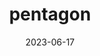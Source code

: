 ---
title: "pentagon"
cc-type: shape
date: 2023-06-17
hashtag: pentagon
type-of: polygon
tags:
  - Polygon
  - Geometry
---